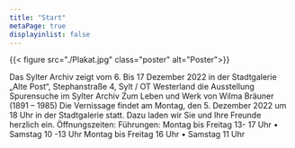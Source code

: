 ```yaml
---
title: "Start"
metaPage: true
displayinlist: false
---
```


{{< figure src="./Plakat.jpg" class="poster" alt="Poster">}}

Das Sylter Archiv zeigt vom 6. Bis 17 Dezember 2022 in der Stadtgalerie „Alte Post“, Stephanstraße 4, Sylt / OT Westerland die Ausstellung
Spurensuche im Sylter Archiv
Zum Leben und Werk von Wilma Bräuner (1891 – 1985)
Die Vernissage findet am Montag, den 5. Dezember 2022 um 18 Uhr in der
Stadtgalerie statt.
Dazu laden wir Sie und Ihre Freunde herzlich ein.
Öffnungszeiten: Führungen:
Montag bis Freitag 13- 17 Uhr • Samstag 10 -13 Uhr Montag bis Freitag 16 Uhr • Samstag 11 Uhr
